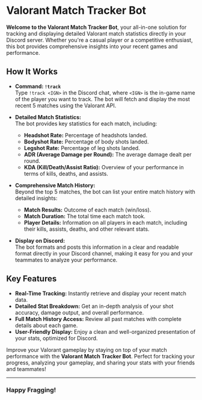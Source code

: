 # Valorant Match Tracker Bot

**Welcome to the Valorant Match Tracker Bot**, your all-in-one solution for tracking and displaying detailed Valorant match statistics directly in your Discord server. Whether you're a casual player or a competitive enthusiast, this bot provides comprehensive insights into your recent games and performance.

## How It Works

- **Command: `!track`**  
  Type `!track <IGN>` in the Discord chat, where `<IGN>` is the in-game name of the player you want to track. The bot will fetch and display the most recent 5 matches using the Valorant API.

- **Detailed Match Statistics:**  
  The bot provides key statistics for each match, including:
  - **Headshot Rate:** Percentage of headshots landed.
  - **Bodyshot Rate:** Percentage of body shots landed.
  - **Legshot Rate:** Percentage of leg shots landed.
  - **ADR (Average Damage per Round):** The average damage dealt per round.
  - **KDA (Kill/Death/Assist Ratio):** Overview of your performance in terms of kills, deaths, and assists.

- **Comprehensive Match History:**  
  Beyond the top 5 matches, the bot can list your entire match history with detailed insights:
  - **Match Results:** Outcome of each match (win/loss).
  - **Match Duration:** The total time each match took.
  - **Player Details:** Information on all players in each match, including their kills, assists, deaths, and other relevant stats.

- **Display on Discord:**  
  The bot formats and posts this information in a clear and readable format directly in your Discord channel, making it easy for you and your teammates to analyze your performance.

## Key Features

- **Real-Time Tracking:** Instantly retrieve and display your recent match data.
- **Detailed Stat Breakdown:** Get an in-depth analysis of your shot accuracy, damage output, and overall performance.
- **Full Match History Access:** Review all past matches with complete details about each game.
- **User-Friendly Display:** Enjoy a clean and well-organized presentation of your stats, optimized for Discord.

Improve your Valorant gameplay by staying on top of your match performance with the **Valorant Match Tracker Bot**. Perfect for tracking your progress, analyzing your gameplay, and sharing your stats with your friends and teammates!

---

### Happy Fragging!
